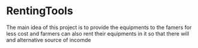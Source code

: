 # RentingTools
The main idea of this project is to provide the equipments to the famers for less cost and farmers can also rent their equipments in it so that there will and alternative source of incomde
